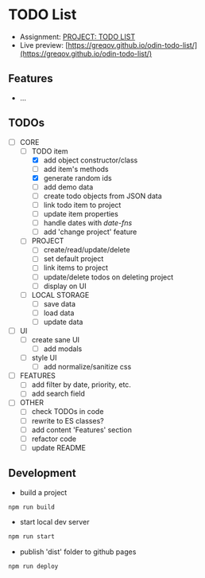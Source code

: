 # TODO List

- Assignment: [PROJECT: TODO LIST](https://www.theodinproject.com/paths/full-stack-javascript/courses/javascript/lessons/todo-list)
- Live preview: [https://greqov.github.io/odin-todo-list/](https://greqov.github.io/odin-todo-list/)

## Features

- ...

## TODOs

- [ ] CORE
  - [ ] TODO item
    - [x] add object constructor/class
    - [ ] add item's methods
    - [x] generate random ids
    - [ ] add demo data
    - [ ] create todo objects from JSON data
    - [ ] link todo item to project
    - [ ] update item properties
    - [ ] handle dates with _date-fns_
    - [ ] add 'change project' feature
  - [ ] PROJECT
    - [ ] create/read/update/delete
    - [ ] set default project
    - [ ] link items to project
    - [ ] update/delete todos on deleting project
    - [ ] display on UI
  - [ ] LOCAL STORAGE
    - [ ] save data
    - [ ] load data
    - [ ] update data
- [ ] UI
  - [ ] create sane UI
    - [ ] add modals
  - [ ] style UI
    - [ ] add normalize/sanitize css
- [ ] FEATURES
  - [ ] add filter by date, priority, etc.
  - [ ] add search field
- [ ] OTHER
  - [ ] check TODOs in code
  - [ ] rewrite to ES classes?
  - [ ] add content 'Features' section
  - [ ] refactor code
  - [ ] update README

## Development

- build a project

```bash
npm run build
```

- start local dev server

```bash
npm run start
```

- publish 'dist' folder to github pages

```bash
npm run deploy
```
